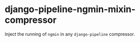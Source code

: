 django-pipeline-ngmin-mixin-compressor
======================================

Inject the running of `ngmin` in any `django-pipeline` compressor.
